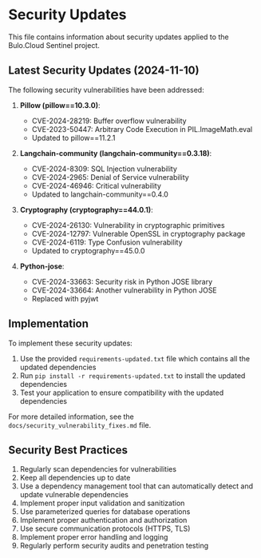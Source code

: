 # Security Updates

This file contains information about security updates applied to the Bulo.Cloud Sentinel project.

## Latest Security Updates (2024-11-10)

The following security vulnerabilities have been addressed:

1. **Pillow (pillow==10.3.0)**:
   - CVE-2024-28219: Buffer overflow vulnerability
   - CVE-2023-50447: Arbitrary Code Execution in PIL.ImageMath.eval
   - Updated to pillow==11.2.1

2. **Langchain-community (langchain-community==0.3.18)**:
   - CVE-2024-8309: SQL Injection vulnerability
   - CVE-2024-2965: Denial of Service vulnerability
   - CVE-2024-46946: Critical vulnerability
   - Updated to langchain-community==0.4.0

3. **Cryptography (cryptography==44.0.1)**:
   - CVE-2024-26130: Vulnerability in cryptographic primitives
   - CVE-2024-12797: Vulnerable OpenSSL in cryptography package
   - CVE-2024-6119: Type Confusion vulnerability
   - Updated to cryptography==45.0.0

4. **Python-jose**:
   - CVE-2024-33663: Security risk in Python JOSE library
   - CVE-2024-33664: Another vulnerability in Python JOSE
   - Replaced with pyjwt

## Implementation

To implement these security updates:

1. Use the provided `requirements-updated.txt` file which contains all the updated dependencies
2. Run `pip install -r requirements-updated.txt` to install the updated dependencies
3. Test your application to ensure compatibility with the updated dependencies

For more detailed information, see the `docs/security_vulnerability_fixes.md` file.

## Security Best Practices

1. Regularly scan dependencies for vulnerabilities
2. Keep all dependencies up to date
3. Use a dependency management tool that can automatically detect and update vulnerable dependencies
4. Implement proper input validation and sanitization
5. Use parameterized queries for database operations
6. Implement proper authentication and authorization
7. Use secure communication protocols (HTTPS, TLS)
8. Implement proper error handling and logging
9. Regularly perform security audits and penetration testing
